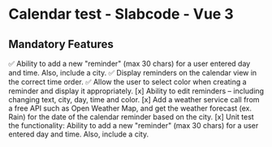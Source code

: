 # Calendar test - Slabcode - Vue 3

## Mandatory Features

✅ Ability to add a new "reminder" (max 30 chars) for a user entered day and time. Also, include a city.
✅ Display reminders on the calendar view in the correct time order.
✅ Allow the user to select color when creating a reminder and display it appropriately.
[x] Ability to edit reminders – including changing text, city, day, time and color.
[x] Add a weather service call from a free API such as Open Weather Map, and get the weather forecast (ex. Rain) for the date of the calendar reminder based on the city.
[x] Unit test the functionality: Ability to add a new "reminder" (max 30 chars) for a user entered day and time. Also, include a city.
